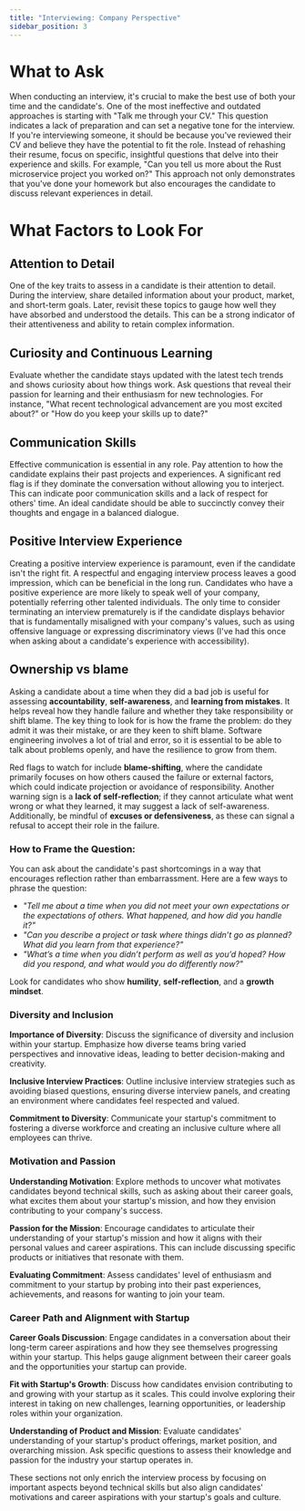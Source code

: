 ```yaml
---
title: "Interviewing: Company Perspective"
sidebar_position: 3
---
```


# What to Ask

When conducting an interview, it's crucial to make the best use of both your time and the candidate's. One of the most ineffective and outdated approaches is starting with "Talk me through your CV." This question indicates a lack of preparation and can set a negative tone for the interview. If you're interviewing someone, it should be because you've reviewed their CV and believe they have the potential to fit the role. Instead of rehashing their resume, focus on specific, insightful questions that delve into their experience and skills. For example, "Can you tell us more about the Rust microservice project you worked on?" This approach not only demonstrates that you've done your homework but also encourages the candidate to discuss relevant experiences in detail.

# What Factors to Look For

## Attention to Detail

One of the key traits to assess in a candidate is their attention to detail. During the interview, share detailed information about your product, market, and short-term goals. Later, revisit these topics to gauge how well they have absorbed and understood the details. This can be a strong indicator of their attentiveness and ability to retain complex information.

## Curiosity and Continuous Learning

Evaluate whether the candidate stays updated with the latest tech trends and shows curiosity about how things work. Ask questions that reveal their passion for learning and their enthusiasm for new technologies. For instance, "What recent technological advancement are you most excited about?" or "How do you keep your skills up to date?"

## Communication Skills

Effective communication is essential in any role. Pay attention to how the candidate explains their past projects and experiences. A significant red flag is if they dominate the conversation without allowing you to interject. This can indicate poor communication skills and a lack of respect for others' time. An ideal candidate should be able to succinctly convey their thoughts and engage in a balanced dialogue.

## Positive Interview Experience

Creating a positive interview experience is paramount, even if the candidate isn't the right fit. A respectful and engaging interview process leaves a good impression, which can be beneficial in the long run. Candidates who have a positive experience are more likely to speak well of your company, potentially referring other talented individuals. The only time to consider terminating an interview prematurely is if the candidate displays behavior that is fundamentally misaligned with your company's values, such as using offensive language or expressing discriminatory views (I've had this once when asking about a candidate's experience with accessibility).

## Ownership vs blame

Asking a candidate about a time when they did a bad job is useful for assessing **accountability**, **self-awareness**, and **learning from mistakes**. It helps reveal how they handle failure and whether they take responsibility or shift blame. The key thing to look for is how the frame the problem: do they admit it was their mistake, or are they keen to shift blame. Software engineering involves a lot of trial and error, so it is essential to be able to talk about problems openly, and have the resilience to grow from them.

Red flags to watch for include **blame-shifting**, where the candidate primarily focuses on how others caused the failure or external factors, which could indicate projection or avoidance of responsibility. Another warning sign is a **lack of self-reflection**; if they cannot articulate what went wrong or what they learned, it may suggest a lack of self-awareness. Additionally, be mindful of **excuses or defensiveness**, as these can signal a refusal to accept their role in the failure.

### How to Frame the Question:

You can ask about the candidate's past shortcomings in a way that encourages reflection rather than embarrassment. Here are a few ways to phrase the question:

* _"Tell me about a time when you did not meet your own expectations or the expectations of others. What happened, and how did you handle it?"_
* _"Can you describe a project or task where things didn’t go as planned? What did you learn from that experience?"_
* _"What’s a time when you didn’t perform as well as you’d hoped? How did you respond, and what would you do differently now?"_

Look for candidates who show **humility**, **self-reflection**, and a **growth mindset**.

### Diversity and Inclusion

**Importance of Diversity**: Discuss the significance of diversity and inclusion within your startup. Emphasize how diverse teams bring varied perspectives and innovative ideas, leading to better decision-making and creativity.

**Inclusive Interview Practices**: Outline inclusive interview strategies such as avoiding biased questions, ensuring diverse interview panels, and creating an environment where candidates feel respected and valued.

**Commitment to Diversity**: Communicate your startup's commitment to fostering a diverse workforce and creating an inclusive culture where all employees can thrive.

### Motivation and Passion

**Understanding Motivation**: Explore methods to uncover what motivates candidates beyond technical skills, such as asking about their career goals, what excites them about your startup's mission, and how they envision contributing to your company's success.

**Passion for the Mission**: Encourage candidates to articulate their understanding of your startup's mission and how it aligns with their personal values and career aspirations. This can include discussing specific products or initiatives that resonate with them.

**Evaluating Commitment**: Assess candidates' level of enthusiasm and commitment to your startup by probing into their past experiences, achievements, and reasons for wanting to join your team.

### Career Path and Alignment with Startup

**Career Goals Discussion**: Engage candidates in a conversation about their long-term career aspirations and how they see themselves progressing within your startup. This helps gauge alignment between their career goals and the opportunities your startup can provide.

**Fit with Startup's Growth**: Discuss how candidates envision contributing to and growing with your startup as it scales. This could involve exploring their interest in taking on new challenges, learning opportunities, or leadership roles within your organization.

**Understanding of Product and Mission**: Evaluate candidates' understanding of your startup's product offerings, market position, and overarching mission. Ask specific questions to assess their knowledge and passion for the industry your startup operates in.

These sections not only enrich the interview process by focusing on important aspects beyond technical skills but also align candidates' motivations and career aspirations with your startup's goals and culture.
